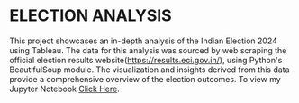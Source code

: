 # ELECTION ANALYSIS
This project showcases an in-depth analysis of the Indian Election 2024 using Tableau. The data for this analysis was sourced by web scraping the official election results website(https://results.eci.gov.in/), using Python's BeautifulSoup module. The visualization and insights derived from this data provide a comprehensive overview of the election outcomes. To view my Jupyter Notebook <a href="https://github.com/msundaram03/2024-India-Election-Analysis/blob/main/2024_ElectionAnalysis.ipynb" target="_blank">Click Here</a>.
